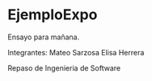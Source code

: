 # EjemploExpo
Ensayo para mañana.

Integrantes:
Mateo Sarzosa
Elisa Herrera


Repaso de Ingenieria de Software
